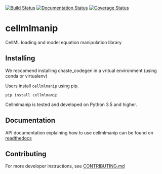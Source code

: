 [![Build Status](https://travis-ci.org/ModellingWebLab/cellmlmanip.svg?branch=develop)](https://travis-ci.org/ModellingWebLab/cellmlmanip) [![Documentation Status](https://readthedocs.org/projects/cellmlmanip/badge/?version=latest)](https://cellmlmanip.readthedocs.io/en/latest/?badge=latest) [![Coverage Status](https://codecov.io/gh/ModellingWebLab/cellmlmanip/branch/develop/graph/badge.svg)](https://codecov.io/gh/ModellingWebLab/cellmlmanip/)

# cellmlmanip
CellML loading and model equation manipulation library

## Installing 
We reccomend installing chaste_codegen in a vritual environment (using conda or virtualenv)

Users install `cellmlmanip` using pip.

```
pip install cellmlmanip
```

Cellmlmanip is tested and developed on Python 3.5 and higher.

## Documentation
API documentation explaining how to use cellmlmanip can be found on [readthedocs](https://cellmlmanip.readthedocs.io/en/latest/?badge=latest)

## Contributing
For more developer instructions, see [CONTRIBUTING.md](./CONTRIBUTING.MD)
